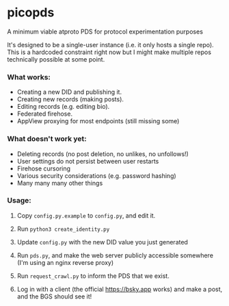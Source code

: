 # picopds
A minimum viable atproto PDS for protocol experimentation purposes

It's designed to be a single-user instance (i.e. it only hosts a single repo). This is a hardcoded constraint right now but I might make multiple repos technically possible at some point.

### What works:

- Creating a new DID and publishing it.
- Creating new records (making posts).
- Editing records (e.g. editing bio).
- Federated firehose.
- AppView proxying for most endpoints (still missing some)

### What doesn't work yet:

- Deleting records (no post deletion, no unlikes, no unfollows!)
- User settings do not persist between user restarts
- Firehose cursoring
- Various security considerations (e.g. password hashing)
- Many many many other things

### Usage:

1. Copy `config.py.example` to `config.py`, and edit it.

2. Run `python3 create_identity.py`

3. Update `config.py` with the new DID value you just generated

4. Run `pds.py`, and make the web server publicly accessible somewhere (I'm using an nginx reverse proxy)

5. Run `request_crawl.py` to inform the PDS that we exist.

6. Log in with a client (the official https://bsky.app works) and make a post, and the BGS should see it!
